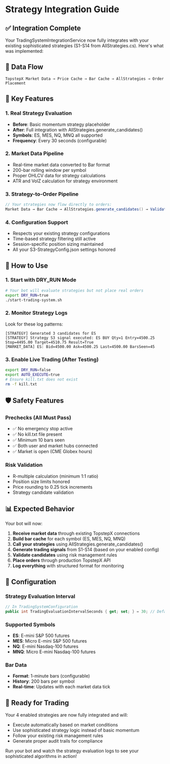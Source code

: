 # Strategy Integration Guide

## ✅ Integration Complete

Your TradingSystemIntegrationService now fully integrates with your existing sophisticated strategies (S1-S14 from AllStrategies.cs). Here's what was implemented:

## 🔄 Data Flow

```
TopstepX Market Data → Price Cache → Bar Cache → AllStrategies → Order Placement
```

## 🎯 Key Features

### 1. Real Strategy Evaluation
- **Before**: Basic momentum strategy placeholder
- **After**: Full integration with AllStrategies.generate_candidates()
- **Symbols**: ES, MES, NQ, MNQ all supported
- **Frequency**: Every 30 seconds (configurable)

### 2. Market Data Pipeline
- Real-time market data converted to Bar format
- 200-bar rolling window per symbol
- Proper OHLCV data for strategy calculations
- ATR and VolZ calculation for strategy environment

### 3. Strategy-to-Order Pipeline
```csharp
// Your strategies now flow directly to orders:
Market Data → Bar Cache → AllStrategies.generate_candidates() → ValidateCandidate() → PlaceOrderAsync()
```

### 4. Configuration Support
- Respects your existing strategy configurations
- Time-based strategy filtering still active
- Session-specific position sizing maintained
- All your S3-StrategyConfig.json settings honored

## 🚀 How to Use

### 1. Start with DRY_RUN Mode
```bash
# Your bot will evaluate strategies but not place real orders
export DRY_RUN=true
./start-trading-system.sh
```

### 2. Monitor Strategy Logs
Look for these log patterns:
```
[STRATEGY] Generated 3 candidates for ES
[STRATEGY] Strategy S3 signal executed: ES BUY Qty=1 Entry=4500.25 Stop=4495.00 Target=4510.75 Result=True
[MARKET_DATA] ES: Bid=4500.00 Ask=4500.25 Last=4500.00 BarsSeen=45
```

### 3. Enable Live Trading (After Testing)
```bash
export DRY_RUN=false
export AUTO_EXECUTE=true
# Ensure kill.txt does not exist
rm -f kill.txt
```

## 🛡️ Safety Features

### Prechecks (All Must Pass)
- ✅ No emergency stop active
- ✅ No kill.txt file present
- ✅ Minimum 10 bars seen
- ✅ Both user and market hubs connected
- ✅ Market is open (CME Globex hours)

### Risk Validation
- R-multiple calculation (minimum 1:1 ratio)
- Position size limits honored
- Price rounding to 0.25 tick increments
- Strategy candidate validation

## 📊 Expected Behavior

Your bot will now:

1. **Receive market data** through existing TopstepX connections
2. **Build bar cache** for each symbol (ES, MES, NQ, MNQ)
3. **Call your strategies** using AllStrategies.generate_candidates()
4. **Generate trading signals** from S1-S14 (based on your enabled config)
5. **Validate candidates** using risk management rules
6. **Place orders** through production TopstepX API
7. **Log everything** with structured format for monitoring

## 🔧 Configuration

### Strategy Evaluation Interval
```csharp
// In TradingSystemConfiguration
public int TradingEvaluationIntervalSeconds { get; set; } = 30; // Default 30s
```

### Supported Symbols
- **ES**: E-mini S&P 500 futures
- **MES**: Micro E-mini S&P 500 futures  
- **NQ**: E-mini Nasdaq-100 futures
- **MNQ**: Micro E-mini Nasdaq-100 futures

### Bar Data
- **Format**: 1-minute bars (configurable)
- **History**: 200 bars per symbol
- **Real-time**: Updates with each market data tick

## 🎉 Ready for Trading

Your 4 enabled strategies are now fully integrated and will:
- Execute automatically based on market conditions
- Use sophisticated strategy logic instead of basic momentum
- Follow your existing risk management rules
- Generate proper audit trails for compliance

Run your bot and watch the strategy evaluation logs to see your sophisticated algorithms in action!